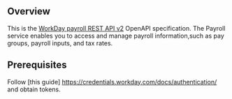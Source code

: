 ## Overview
This is the [WorkDay payroll REST API v2](https://community.workday.com/sites/default/files/file-hosting/restapi/index.html) OpenAPI specification. The Payroll service enables you to access and manage payroll information,such as pay groups, payroll inputs, and tax rates.
## Prerequisites

  Follow [this guide] https://credentials.workday.com/docs/authentication/ and obtain tokens.
